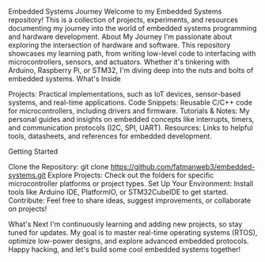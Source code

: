 Embedded Systems Journey
Welcome to my Embedded Systems repository! This is a collection of projects, experiments, and resources documenting my journey into the world of embedded systems programming and hardware development.
About My Journey
I'm passionate about exploring the intersection of hardware and software. This repository showcases my learning path, from writing low-level code to interfacing with microcontrollers, sensors, and actuators. Whether it's tinkering with Arduino, Raspberry Pi, or STM32, I'm diving deep into the nuts and bolts of embedded systems.
What's Inside

Projects: Practical implementations, such as IoT devices, sensor-based systems, and real-time applications.
Code Snippets: Reusable C/C++ code for microcontrollers, including drivers and firmware.
Tutorials & Notes: My personal guides and insights on embedded concepts like interrupts, timers, and communication protocols (I2C, SPI, UART).
Resources: Links to helpful tools, datasheets, and references for embedded development.

Getting Started

Clone the Repository: git clone https://github.com/fatmanweb3/embedded-systems.git
Explore Projects: Check out the folders for specific microcontroller platforms or project types.
Set Up Your Environment: Install tools like Arduino IDE, PlatformIO, or STM32CubeIDE to get started.
Contribute: Feel free to share ideas, suggest improvements, or collaborate on projects!

What's Next
I'm continuously learning and adding new projects, so stay tuned for updates. My goal is to master real-time operating systems (RTOS), optimize low-power designs, and explore advanced embedded protocols.
Happy hacking, and let's build some cool embedded systems together!